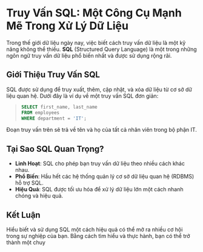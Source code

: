# Truy Vấn SQL: Một Công Cụ Mạnh Mẽ Trong Xử Lý Dữ Liệu

Trong thế giới dữ liệu ngày nay, việc biết cách truy vấn dữ liệu là một kỹ năng không thể thiếu. **SQL** (Structured Query Language) là một trong những ngôn ngữ truy vấn dữ liệu phổ biến nhất và được sử dụng rộng rãi.

## Giới Thiệu Truy Vấn SQL

SQL được sử dụng để truy xuất, thêm, cập nhật, và xóa dữ liệu từ cơ sở dữ liệu quan hệ. Dưới đây là ví dụ về một truy vấn SQL đơn giản:

> ```sql
> SELECT first_name, last_name
> FROM employees
> WHERE department = 'IT';
> ```

Đoạn truy vấn trên sẽ trả về tên và họ của tất cả nhân viên trong bộ phận IT.

## Tại Sao SQL Quan Trọng?

- **Linh Hoạt**: SQL cho phép bạn truy vấn dữ liệu theo nhiều cách khác nhau.
- **Phổ Biến**: Hầu hết các hệ thống quản lý cơ sở dữ liệu quan hệ (RDBMS) hỗ trợ SQL.
- **Hiệu Quả**: SQL được tối ưu hóa để xử lý dữ liệu lớn một cách nhanh chóng và hiệu quả.

## Kết Luận

Hiểu biết và sử dụng SQL một cách hiệu quả có thể mở ra nhiều cơ hội trong sự nghiệp của bạn. Bằng cách tìm hiểu và thực hành, bạn có thể trở thành một chuy

